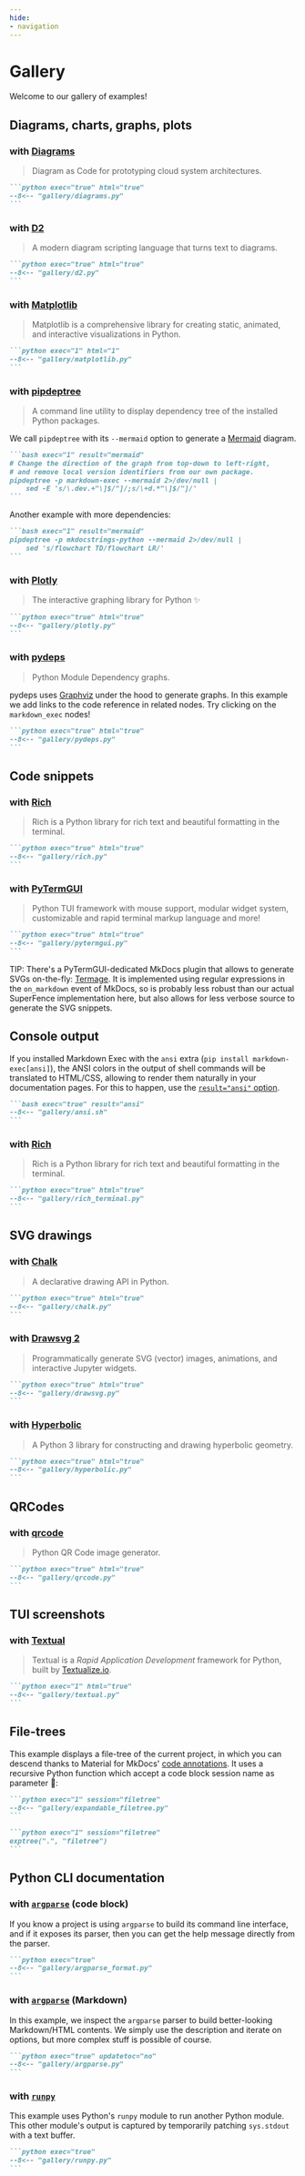 ```yaml
---
hide:
- navigation
---
```


# Gallery

Welcome to our gallery of examples!

## Diagrams, charts, graphs, plots

### with [Diagrams](https://github.com/mingrammer/diagrams)

> Diagram as Code for prototyping cloud system architectures.

````md exec="1" source="tabbed-right"
```python exec="true" html="true"
--8<-- "gallery/diagrams.py"
```
````

### with [D2](https://d2lang.com/)

> A modern diagram scripting language that turns text to diagrams.

````md exec="1" source="tabbed-right"
```python exec="true" html="true"
--8<-- "gallery/d2.py"
```
````

### with [Matplotlib](https://matplotlib.org/)

> Matplotlib is a comprehensive library for creating static, animated, and interactive visualizations in Python.

````md exec="1" source="tabbed-right"
```python exec="1" html="1"
--8<-- "gallery/matplotlib.py"
```
````

### with [pipdeptree](https://github.com/tox-dev/pipdeptree)

> A command line utility to display dependency tree of the installed Python packages.

We call `pipdeptree` with its `--mermaid` option to generate a [Mermaid](https://mermaid.js.org/) diagram.

````md exec="1" source="tabbed-right"
```bash exec="1" result="mermaid"
# Change the direction of the graph from top-down to left-right,
# and remove local version identifiers from our own package.
pipdeptree -p markdown-exec --mermaid 2>/dev/null |
    sed -E 's/\.dev.+"\]$/"]/;s/\+d.*"\]$/"]/'
```
````

Another example with more dependencies:

````md exec="1" source="tabbed-right"
```bash exec="1" result="mermaid"
pipdeptree -p mkdocstrings-python --mermaid 2>/dev/null |
    sed 's/flowchart TD/flowchart LR/'
```
````

### with [Plotly](https://plotly.com/python/)

> The interactive graphing library for Python ✨

````md exec="1" source="tabbed-right"
```python exec="true" html="true"
--8<-- "gallery/plotly.py"
```
````

### with [pydeps](https://github.com/thebjorn/pydeps)

> Python Module Dependency graphs.

pydeps uses [Graphviz](https://graphviz.org/) under the hood to generate graphs. In this example we add links to the code reference in related nodes. Try clicking on the `markdown_exec` nodes!

````md exec="1" source="tabbed-right"
```python exec="true" html="true"
--8<-- "gallery/pydeps.py"
```
````

## Code snippets

### with [Rich](https://github.com/Textualize/rich)

> Rich is a Python library for rich text and beautiful formatting in the terminal.

````md exec="1" source="tabbed-right"
```python exec="true" html="true"
--8<-- "gallery/rich.py"
```
````

### with [PyTermGUI](https://github.com/bczsalba/pytermgui)

> Python TUI framework with mouse support, modular widget system, customizable and rapid terminal markup language and more!

````md exec="1" source="tabbed-right"
```python exec="true" html="true"
--8<-- "gallery/pytermgui.py"
```
````

TIP: There's a PyTermGUI-dedicated MkDocs plugin that allows to generate SVGs on-the-fly: [Termage](https://github.com/bczsalba/Termage). It is implemented using regular expressions in the `on_markdown` event of MkDocs, so is probably less robust than our actual SuperFence implementation here, but also allows for less verbose source to generate the SVG snippets.

## Console output

If you installed Markdown Exec with the `ansi` extra (`pip install markdown-exec[ansi]`), the ANSI colors in the output of shell commands will be translated to HTML/CSS, allowing to render them naturally in your documentation pages. For this to happen, use the [`result="ansi"` option](http://localhost:8000/markdown-exec/usage/#wrap-result-in-a-code-block).

````md exec="1" source="tabbed-right"
```bash exec="true" result="ansi"
--8<-- "gallery/ansi.sh"
```
````

### with [Rich](https://github.com/Textualize/rich)

> Rich is a Python library for rich text and beautiful formatting in the terminal.

````md exec="1" source="tabbed-right"
```python exec="true" html="true"
--8<-- "gallery/rich_terminal.py"
```
````

## SVG drawings

### with [Chalk](https://github.com/chalk-diagrams/chalk)

> A declarative drawing API in Python.

````md exec="1" source="tabbed-right"
```python exec="true" html="true"
--8<-- "gallery/chalk.py"
```
````
### with [Drawsvg 2](https://github.com/cduck/drawsvg)

> Programmatically generate SVG (vector) images, animations, and interactive Jupyter widgets.

````md exec="1" source="tabbed-right"
```python exec="true" html="true"
--8<-- "gallery/drawsvg.py"
```
````

### with [Hyperbolic](https://github.com/cduck/hyperbolic)

> A Python 3 library for constructing and drawing hyperbolic geometry.

````md exec="1" source="tabbed-right"
```python exec="true" html="true"
--8<-- "gallery/hyperbolic.py"
```
````

## QRCodes

### with [qrcode](https://pypi.org/project/qrcode/)

> Python QR Code image generator.

````md exec="1" source="tabbed-right"
```python exec="true" html="true"
--8<-- "gallery/qrcode.py"
```
````

## TUI screenshots

### with [Textual](https://github.com/Textualize/textual)

> Textual is a *Rapid Application Development* framework for Python, built by [Textualize.io](https://www.textualize.io/).

````md exec="1" source="tabbed-right"
```python exec="1" html="true"
--8<-- "gallery/textual.py"
```
````

## File-trees

This example displays a file-tree of the current project, in which you can descend thanks to Material for MkDocs' [code annotations](https://squidfunk.github.io/mkdocs-material/reference/code-blocks/#code-annotations). It uses a recursive Python function which accept a code block session name as parameter 🤯:

````md exec="1" source="tabbed-right"
```python exec="1" session="filetree"
--8<-- "gallery/expandable_filetree.py"
```

```python exec="1" session="filetree"
exptree(".", "filetree")
```
````

## Python CLI documentation

### with [`argparse`](https://docs.python.org/3/library/argparse.html#module-argparse) (code block)

If you know a project is using `argparse` to build its command line interface, and if it exposes its parser, then you can get the help message directly from the parser.

````md exec="1" source="tabbed-right"
```python exec="true"
--8<-- "gallery/argparse_format.py"
```
````

### with [`argparse`](https://docs.python.org/3/library/argparse.html#module-argparse) (Markdown)

In this example, we inspect the `argparse` parser to build better-looking Markdown/HTML contents. We simply use the description and iterate on options, but more complex stuff is possible of course.

````md exec="1" source="tabbed-right"
```python exec="true" updatetoc="no"
--8<-- "gallery/argparse.py"
```
````

### with [`runpy`](https://docs.python.org/3/library/runpy.html#module-runpy)

This example uses Python's `runpy` module to run another Python module. This other module's output is captured by temporarily patching `sys.stdout` with a text buffer.

````md exec="1" source="tabbed-right"
```python exec="true"
--8<-- "gallery/runpy.py"
```
````
